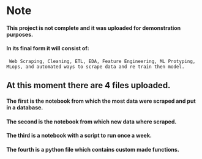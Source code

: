 # Note
#### This project is not complete and it was uploaded for demonstration purposes.
#### In its final form it will consist of:
     Web Scraping, Cleaning, ETL, EDA, Feature Engineering, ML Protyping, MLops, and automated ways to scrape data and re train then model.
  
## 
## At this moment there are 4 files uploaded.
#### The first is the notebook from which the most data were scraped and put in a database.
#### The second is the notebook from which new data where scraped.
#### The third is a notebook with a script to run once a week.
#### The fourth is a python file which contains custom made functions.
